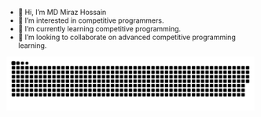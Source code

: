 - 👋 Hi, I’m MD Miraz Hossain
- 👀 I’m interested in competitive programmers.
- 🌱 I’m currently learning competitive programming.
- 💞️ I’m looking to collaborate on advanced competitive programming learning.


<!---
Programmer1245/Programmer1245 is a ✨ special ✨ repository because its `README.md` (this file) appears on your GitHub profile.
You can click the Preview link to take a look at your changes.
--->


<img src = "https://github.com/Programmer1245/Programmer1245/blob/output/github-contribution-grid-snake-dark.svg" />
